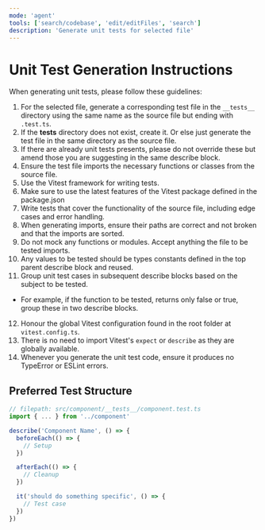 ```yaml
---
mode: 'agent'
tools: ['search/codebase', 'edit/editFiles', 'search']
description: 'Generate unit tests for selected file'
---
```


# Unit Test Generation Instructions

When generating unit tests, please follow these guidelines:

1. For the selected file, generate a corresponding test file in the `__tests__` directory using the same name as the source file but ending with `.test.ts`.
2. If the __tests__ directory does not exist, create it. Or else just generate the test file in the same directory as the source file.
3. If there are already unit tests presents, please do not override these but amend those you are suggesting in the same describe block.
4. Ensure the test file imports the necessary functions or classes from the source file.
5. Use the Vitest framework for writing tests.
6. Make sure to use the latest features of the Vitest package defined in the package.json
7. Write tests that cover the functionality of the source file, including edge cases and error handling.
8. When generating imports, ensure their paths are correct and not broken and that the imports are sorted.
9. Do not mock any functions or modules. Accept anything the file to be tested imports.
10. Any values to be tested should be types constants defined in the top parent describe block and reused.
11. Group unit test cases in subsequent describe blocks based on the subject to be tested.
  - For example, if the function to be tested, returns only false or true, group these in two describe blocks.
12. Honour the global Vitest configuration found in the root folder at `vitest.config.ts`.
13. There is no need to import Vitest's `expect` or `describe` as they are globally available.
14. Whenever you generate the unit test code, ensure it produces no TypeError or ESLint errors.

## Preferred Test Structure

```typescript
// filepath: src/component/__tests__/component.test.ts
import { ... } from '../component'

describe('Component Name', () => {
  beforeEach(() => {
    // Setup
  })

  afterEach(() => {
    // Cleanup
  })

  it('should do something specific', () => {
    // Test case
  })
})
```